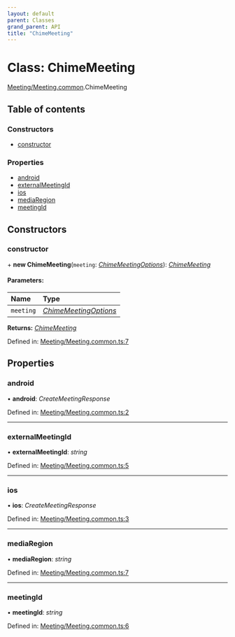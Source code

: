 ```yaml
---
layout: default
parent: Classes
grand_parent: API
title: "ChimeMeeting"
---
```


# Class: ChimeMeeting

[Meeting/Meeting.common](../modules/meeting_meeting_common.md).ChimeMeeting

## Table of contents

### Constructors

- [constructor](meeting_meeting_common.chimemeeting.md#constructor)

### Properties

- [android](meeting_meeting_common.chimemeeting.md#android)
- [externalMeetingId](meeting_meeting_common.chimemeeting.md#externalmeetingid)
- [ios](meeting_meeting_common.chimemeeting.md#ios)
- [mediaRegion](meeting_meeting_common.chimemeeting.md#mediaregion)
- [meetingId](meeting_meeting_common.chimemeeting.md#meetingid)

## Constructors

### constructor

\+ **new ChimeMeeting**(`meeting`: [*ChimeMeetingOptions*](../interfaces/meeting_meeting_common.chimemeetingoptions.md)): [*ChimeMeeting*](meeting_meeting_common.chimemeeting.md)

#### Parameters:

Name | Type |
:------ | :------ |
`meeting` | [*ChimeMeetingOptions*](../interfaces/meeting_meeting_common.chimemeetingoptions.md) |

**Returns:** [*ChimeMeeting*](meeting_meeting_common.chimemeeting.md)

Defined in: [Meeting/Meeting.common.ts:7](https://github.com/atabix/nativescript-plugins/blob/90ee9de/packages/nativescript-amazon-chime/support/Meeting/Meeting.common.ts#L7)

## Properties

### android

• **android**: *CreateMeetingResponse*

Defined in: [Meeting/Meeting.common.ts:2](https://github.com/atabix/nativescript-plugins/blob/90ee9de/packages/nativescript-amazon-chime/support/Meeting/Meeting.common.ts#L2)

___

### externalMeetingId

• **externalMeetingId**: *string*

Defined in: [Meeting/Meeting.common.ts:5](https://github.com/atabix/nativescript-plugins/blob/90ee9de/packages/nativescript-amazon-chime/support/Meeting/Meeting.common.ts#L5)

___

### ios

• **ios**: *CreateMeetingResponse*

Defined in: [Meeting/Meeting.common.ts:3](https://github.com/atabix/nativescript-plugins/blob/90ee9de/packages/nativescript-amazon-chime/support/Meeting/Meeting.common.ts#L3)

___

### mediaRegion

• **mediaRegion**: *string*

Defined in: [Meeting/Meeting.common.ts:7](https://github.com/atabix/nativescript-plugins/blob/90ee9de/packages/nativescript-amazon-chime/support/Meeting/Meeting.common.ts#L7)

___

### meetingId

• **meetingId**: *string*

Defined in: [Meeting/Meeting.common.ts:6](https://github.com/atabix/nativescript-plugins/blob/90ee9de/packages/nativescript-amazon-chime/support/Meeting/Meeting.common.ts#L6)
